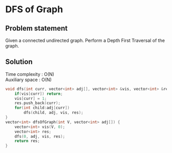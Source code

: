 # DFS of Graph

## Problem statement

Given a connected undirected graph. Perform a Depth First Traversal of the graph.

## Solution

Time complexity : O(N)  
Auxiliary space : O(N)

```cpp
void dfs(int curr, vector<int> adj[], vector<int> &vis, vector<int> &res) {
    if(vis[curr]) return;
    vis[curr] = 1;
    res.push_back(curr);
    for(int child:adj[curr])
        dfs(child, adj, vis, res);
}
vector<int> dfsOfGraph(int V, vector<int> adj[]) {
    vector<int> vis(V, 0);
    vector<int> res;
    dfs(0, adj, vis, res);
    return res;
}
```
